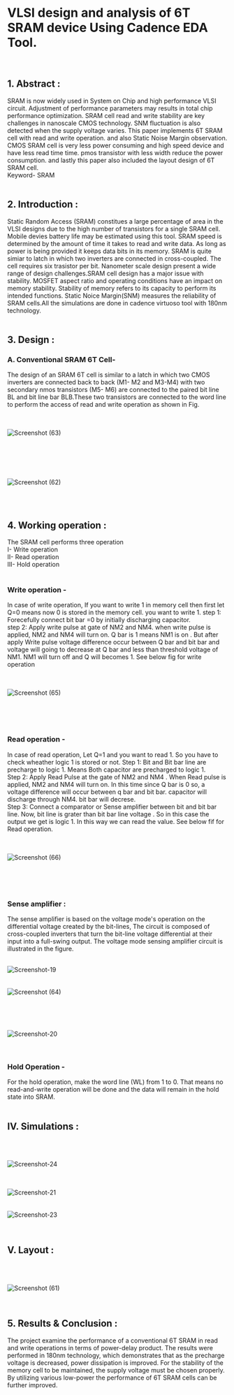 # VLSI design and analysis of 6T SRAM device Using Cadence EDA Tool.
<br>
<h2>1. Abstract :</h2> 
SRAM is now widely used in System on Chip and high performance VLSI circuit.
Adjustment of performance parameters may results in total chip performance
optimization. SRAM cell read and write stability are key challenges in
nanoscale CMOS technology. SNM fluctuation is also detected when the 
supply voltage varies. This paper implements 6T SRAM cell with read and write operation.
and also Static Noise Margin observation. CMOS SRAM cell is very less
power consuming and high speed device and have less read time time.
pmos transistor with less width reduce the power consumption. and lastly 
this paper also included the layout design of 6T SRAM cell.
<br>Keyword- SRAM
<br>
<br>
<h2>2. Introduction :</h2>
Static Random Access (SRAM) constitues a large percentage of area
in the VLSI designs due to the high number of transistors for a single
SRAM cell. Mobile devies battery life may be estimated using this tool.
SRAM speed is determined by the amount of time it takes to read and 
write data. As long as power is being provided it keeps data bits in its memory.
SRAM is quite simiar to latch in which two inverters are connected in cross-coupled.
The cell requires six trasistor per bit. Nanometer scale design present a wide range
of design challenges.SRAM cell design has a major issue with stability. MOSFET aspect 
ratio and operating conditions have an impact on memory stability. Stability of memory refers 
to its capacity to perform its intended functions. Static Noice Margin(SNM) measures
the reliability of SRAM cells.All the simulations are done in cadence virtuoso tool with 180nm technology. 
<br>
<br>
<h2>3. Design :</h2>
<h3>A. Conventional SRAM 6T Cell-</h3>
The design of an SRAM 6T cell is similar to a latch in 
which two CMOS inverters are connected back to back (M1-
M2 and M3-M4) with two secondary nmos transistors (M5-
M6) are connected to the paired bit line BL and bit line bar 
BLB.These two transistors are connected to the word line 
to perform the access of read and write operation as shown in 
Fig.<br>
<br>
<br>

![Screenshot (63)](https://github.com/user-attachments/assets/13342a3b-04e0-4a93-b34b-9856e236e7ff)

<br>
<br>
<br>
<br>

![Screenshot (62)](https://github.com/user-attachments/assets/188c27ea-a1dc-4adc-9072-011dc09a0f66)
<br>


<br>
<br><h2>4. Working operation :</h2>
The SRAM cell performs three operation
<br>
I- Write operation
<br>
II- Read operation 
<br>
III- Hold operation
<br>
<br>

 <h3>Write operation -</h3>
In case of write operation, If you want to write 1 in memory cell then
first let Q=0 means now 0 is stored in the memory cell. you want to write 1.
step 1: Forecefully connect bit bar =0 by initially discharging capacitor.
<br>
step 2: Apply write pulse at gate of NM2 and NM4. when write pulse is applied,
NM2 and NM4 will turn on. Q bar is 1 means NM1 is on . But after apply Write 
pulse voltage difference occur between Q bar and bit bar and voltage will going to
decrease at Q bar and less than threshold voltage of NM1. NM1 will turn off and
Q will becomes 1. See below fig for write operation
<br>
<br>
<br>

![Screenshot (65)](https://github.com/user-attachments/assets/c22a5160-283b-4077-8178-e9319d0543cf)

<br>
<br>
<br>
 <h3>Read operation -</h3>
 In case of read operation, Let Q=1 and you want to read 1.
 So you have to check wheather logic 1 is stored or not.
 Step 1: Bit and Bit bar line are precharge to logic 1. 
 Means Both capacitor are precharged to logic 1. 
 <br>
 Step 2: Apply Read Pulse at the gate of NM2 and NM4 . When Read pulse is 
 applied, NM2 and NM4 will turn on. In this time since Q bar is 0 so, 
 a voltage difference will occur between q bar and bit bar. capacitor will
 discharge through NM4. bit bar will decrese.
 <br>
 Step 3: Connect a comparator or Sense amplifier between bit and bit bar line.
 Now, bit line is grater than bit bar line voltage . So in this case the output we get 
 is logic 1. In this way we can read the value. See below fif for Read operation.
<br>
<br>
<br>

![Screenshot (66)](https://github.com/user-attachments/assets/ac4600f5-c139-4ae7-8eef-1423a2367455)

<br>
<br>
<br>
<h3> Sense amplifier :</h3>
The sense amplifier is based on the voltage mode's 
operation on the differential voltage created by the bit-lines, The circuit is composed of 
cross-coupled inverters that turn the bit-line voltage differential at their input into 
a full-swing output. The voltage mode sensing amplifier circuit is illustrated in the figure.
<br>
<br>

![Screenshot-19](https://github.com/user-attachments/assets/9c614303-b22a-4216-ac3a-a60eff595054)
<br>
<br>
<br>
![Screenshot (64)](https://github.com/user-attachments/assets/04f11f06-645b-43c5-a644-de0222795686)

<br>
<br>
<br>

![Screenshot-20](https://github.com/user-attachments/assets/6ce88fdd-fdaa-45b9-ab52-20ed0c9fa4bb)
<br>
<br>
<br>
<h3>Hold Operation -</h3>
For the hold operation, make the word line (WL) 
from 1 to 0. That means no read-and-write operation will 
be done and the data will remain in the hold state into SRAM.
<br>

<BR>
<H2>IV. Simulations :</H2>
<br>
<br>


![Screenshot-24](https://github.com/user-attachments/assets/76543f9b-9d4a-48ea-b3f1-b28d6d9749ff)
<br>
<br>
<br>

![Screenshot-21](https://github.com/user-attachments/assets/a4d21d1e-92a8-436a-ba98-b91bac325d61)
<br>
<br>
<br>
![Screenshot-23](https://github.com/user-attachments/assets/a7076f67-cd8a-43ec-8a12-5edee512b951)

<br>
<h2>V. Layout :</h2>
<br>
<br>

![Screenshot (61)](https://github.com/user-attachments/assets/add6c404-b7ac-4e42-aebb-93da3110d50e)



<br>
<h2>5. Results & Conclusion :</h2>
The project examine the performance of a
conventional 6T SRAM in read and write operations in 
terms of power-delay product. The results were performed
in 180nm technology, which demonstrates that as the 
precharge voltage is decreased, power dissipation is 
improved. For the stability of the memory cell to be 
maintained, the supply voltage must be chosen properly. 
By utilizing various low-power the performance 
of 6T SRAM cells can be further improved.









